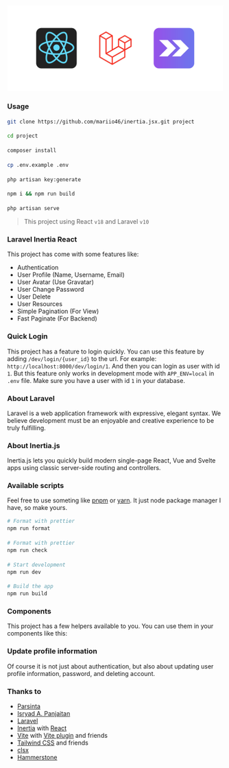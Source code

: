 <p  align="center"> <a  href="https://laravel.com/docs/10.x/starter-kits#breeze-and-inertia"  target="_blank"> <img  src="https://raw.githubusercontent.com/mariio46/inertia.jsx/master/react-laravel-inertia.png"  alt="Laravel Logo"> </a> </p>

### Usage

```bash
git clone https://github.com/mariio46/inertia.jsx.git project

cd project

composer install

cp .env.example .env

php artisan key:generate

npm i && npm run build

php artisan serve
```

> This project using React `v18` and Laravel `v10`

### Laravel Inertia React

This project has come with some features like:

-   Authentication
-   User Profile (Name, Username, Email)
-   User Avatar (Use Gravatar)
-   User Change Password
-   User Delete
-   User Resources
-   Simple Pagination (For View)
-   Fast Paginate (For Backend)

### Quick Login

This project has a feature to login quickly. You can use this feature by adding `/dev/login/{user_id}` to the url. For example: `http://localhost:8000/dev/login/1`. And then you can login as user with id `1`. But this feature only works in development mode with `APP_ENV=local` in `.env` file. Make sure you have a user with id `1` in your database.

### About Laravel

Laravel is a web application framework with expressive, elegant syntax. We believe development must be an enjoyable and creative experience to be truly fulfilling.

### About Inertia.js

Inertia.js lets you quickly build modern single-page React, Vue and Svelte apps using classic server-side routing and controllers.

### Available scripts

Feel free to use someting like [pnpm](https://pnpm.io/) or [yarn](https://yarnpkg.com/). It just node package manager I have, so make yours.

```bash
# Format with prettier
npm run format

# Format with prettier
npm run check

# Start development
npm run dev

# Build the app
npm run build
```

### Components

This project has a few helpers available to you. You can use them in your components like this:

### Update profile information

Of course it is not just about authentication, but also about updating user profile information, password, and deleting account.

### Thanks to

-   [Parsinta](https://github.com/teamparsinta)
-   [Isryad A. Panjaitan](https://github.com/irsyadadl)
-   [Laravel](https://github.com/laravel/framework)
-   [Inertia](https://github.com/inertiajs/inertia) with [React](https://github.com/facebook/react)
-   [Vite](https://vitejs.dev/) with [Vite plugin](https://github.com/laravel/vite-plugin) and friends
-   [Tailwind CSS](https://github.com/tailwindlabs/tailwindcss) and friends
-   [clsx](https://github.com/lukeed/clsx)
-   [Hammerstone](https://github.com/hammerstonedev)
